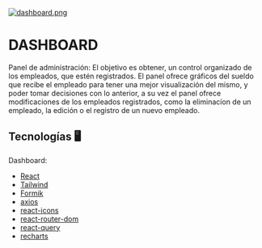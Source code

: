 [![dashboard.png](https://i.postimg.cc/XYhhk9V2/dashboard.png)](https://postimg.cc/k2Qfn6R8)

# DASHBOARD
Panel de administración:
El objetivo es obtener, un control organizado de los empleados, que estén registrados. El panel ofrece gráficos del sueldo que recibe el empleado para tener una mejor visualización del mismo, y poder tomar decisiones con lo anterior, a su vez el panel ofrece modificaciones de los empleados registrados, como la eliminacíon de un empleado, la edición o el registro de un nuevo empleado.

## Tecnologías 🖥️
Dashboard:

- [React](https://es.reactjs.org/)
- [Tailwind](https://tailwindcss.com/)
- [Formik](https://formik.org/docs/tutorial)
- [axios](https://axios-http.com/)
- [react-icons](https://react-icons.github.io/react-icons/)
- [react-router-dom](https://reactrouter.com/en/main)
- [react-query](https://react-query-v3.tanstack.com/)
- [recharts](https://recharts.org/en-US)
